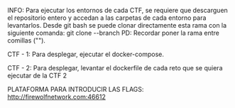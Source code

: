 INFO:
Para ejecutar los entornos de cada CTF, se requiere que descarguen el repositorio entero y accedan a las carpetas de cada entorno para levantarlos.
Desde git bash se puede clonar directamente esta rama con la siguiente comanda:
git clone --branch <branchname> <remote-repo-url>
PD: Recordar poner la rama entre comillas ("").

CTF - 1:
Para desplegar, ejecutar el docker-compose.

CTF - 2:
Para desplegar, levantar el dockerfile de cada reto que se quiera ejecutar de la CTF 2



PLATAFORMA PARA INTRODUCIR LAS FLAGS:
http://firewolfnetwork.com:46612

